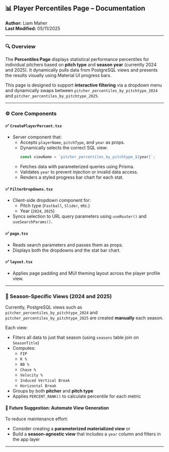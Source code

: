 ## 📊 Player Percentiles Page – Documentation

**Author:** Liam Maher  
**Last Modified:** 05/11/2025

---

### 🔍 Overview

The **Percentiles Page** displays statistical performance percentiles for individual pitchers based on **pitch type** and **season year** (currently 2024 and 2025). It dynamically pulls data from PostgreSQL views and presents the results visually using Material UI progress bars.

This page is designed to support **interactive filtering** via a dropdown menu and dynamically swaps between `pitcher_percentiles_by_pitchtype_2024` and `pitcher_percentiles_by_pitchtype_2025`.

---

### ⚙️ Core Components

#### ✅ `CreatePlayerPercent.tsx`
- Server component that:
  - Accepts `playerName`, `pitchType`, and `year` as props.
  - Dynamically selects the correct SQL view:
    ```ts
    const viewName = `pitcher_percentiles_by_pitchtype_${year}`;
    ```
  - Fetches data with parameterized queries using Prisma.
  - Validates `year` to prevent injection or invalid data access.
  - Renders a styled progress bar chart for each stat.

#### ✅ `FilterDropdowns.tsx`
- Client-side dropdown component for:
  - Pitch type (`Fastball`, `Slider`, etc.)
  - Year (`2024`, `2025`)
- Syncs selection to URL query parameters using `useRouter()` and `useSearchParams()`.

#### ✅ `page.tsx`
- Reads search parameters and passes them as props.
- Displays both the dropdowns and the stat bar chart.

#### ✅ `layout.tsx`
- Applies page padding and MUI theming layout across the player profile view.

---

### 📆 Season-Specific Views (2024 and 2025)

Currently, PostgreSQL views such as `pitcher_percentiles_by_pitchtype_2024` and `pitcher_percentiles_by_pitchtype_2025` are created **manually** each season.

Each view:
- Filters all data to just that season (using `seasons` table join on `SeasonTitle`)
- Computes:
  - `FIP`
  - `K %`
  - `BB %`
  - `Chase %`
  - `Velocity %`
  - `Induced Vertical Break`
  - `Horizontal Break`
- Groups by both **pitcher** and **pitch type**
- Applies `PERCENT_RANK()` to calculate percentile for each metric

#### 🔮 Future Suggestion: Automate View Generation
To reduce maintenance effort:
- Consider creating a **parameterized materialized view** or
- Build a **season-agnostic view** that includes a `year` column and filters in the app layer

---